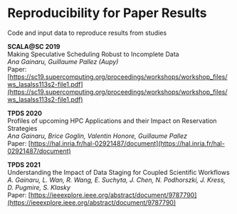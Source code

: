 # Reproducibility for Paper Results 

Code and input data to reproduce results from studies

**SCALA@SC 2019** <br/>
Making Speculative Scheduling Robust to Incomplete Data <br/>
*Ana Gainaru, Guillaume Pallez (Aupy)* <br/>
Paper: [https://sc19.supercomputing.org/proceedings/workshops/workshop_files/ws_lasalss113s2-file1.pdf](https://sc19.supercomputing.org/proceedings/workshops/workshop_files/ws_lasalss113s2-file1.pdf)

**TPDS 2020** <br/>
Profiles of upcoming HPC Applications and their Impact on Reservation Strategies <br/>
*Ana Gainaru, Brice Goglin, Valentin Honore, Guillaume Pallez* <br/>
Paper: [https://hal.inria.fr/hal-02921487/document](https://hal.inria.fr/hal-02921487/document)

**TPDS 2021** <br/>
Understanding the Impact of Data Staging for Coupled Scientific Workflows <br/>
*A. Gainaru, L. Wan, R. Wang, E. Suchyta, J. Chen, N. Podhorszki, J. Kress, D. Pugmire, S. Klasky* <br/>
  Paper: [https://ieeexplore.ieee.org/abstract/document/9787790](https://ieeexplore.ieee.org/abstract/document/9787790)
